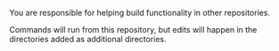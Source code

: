 You are responsible for helping build functionality in other repositories.

Commands will run from this repository, but edits will happen in the directories added as additional directories.
